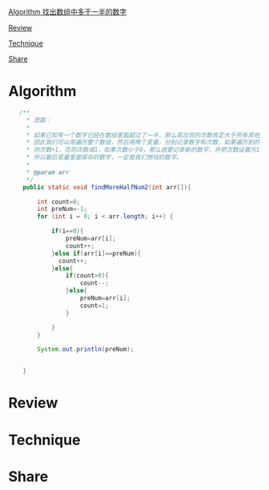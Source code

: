 
 [Algorithm 找出数组中多于一半的数字](#algorithm)

 [Review](#review)

 [Technique](#technique)

 [Share](#share)


# Algorithm

```java
   /**
     * 思路：
     *
     * 如果已知有一个数字已经在数组里面超过了一半，那么其出现的次数肯定大于所有其他数字出现的次数之和，
     * 因此我们可以用遍历整个数组，然后用两个变量，分别记录数字和次数，如果遍历到的下一个去前一个数字相同
     * 则次数+1，否则次数减1，如果次数小于0，那么就要记录新的数字，并把次数设置为1，由于我们想要的数字多余其他次数和的一半
     * 所以最后变量里面保存的数字，一定是我们想找的数字。
     *
     * @param arr
     */
    public static void findMoreHalfNum2(int arr[]){

        int count=0;
        int preNum=-1;
        for (int i = 0; i < arr.length; i++) {

            if(i==0){
                preNum=arr[i];
                count++;
            }else if(arr[i]==preNum){
              count++;
            }else{
                if(count>0){
                    count--;
                }else{
                    preNum=arr[i];
                    count=1;
                }

            }
        }

        System.out.println(preNum);


    }
```


# Review


# Technique


# Share





